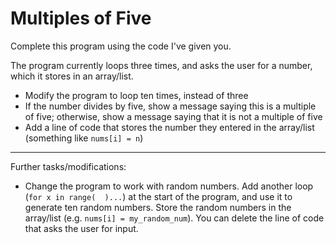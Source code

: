 # Multiples of Five

Complete this program using the code I've given you.

The program currently loops three times, and asks the user for a number, which it stores in an array/list.

* Modify the program to loop ten times, instead of three
* If the number divides by five, show a message saying this is a multiple of five; otherwise, show a message saying that it is not a multiple of five
* Add a line of code that stores the number they entered in the array/list (something like `nums[i] = n`)

---
Further tasks/modifications:
* Change the program to work with random numbers. Add another loop (`for x in range(  )...`) at the start of the program, and use it to generate ten random numbers. Store the random numbers in the array/list (e.g. `nums[i] = my_random_num`). You can delete the line of code that asks the user for input.